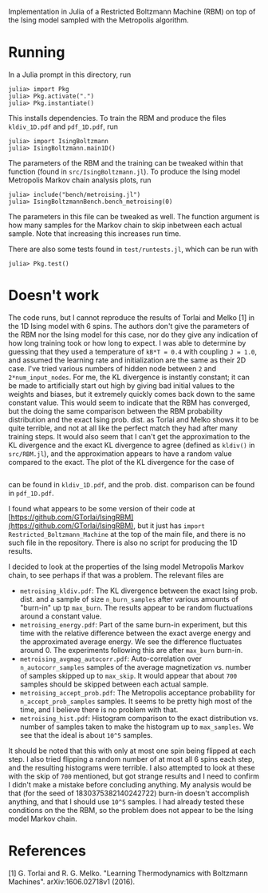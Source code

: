 Implementation in Julia of a Restricted Boltzmann Machine (RBM) on top of the Ising model
sampled with the Metropolis algorithm.

# Running
In a Julia prompt in this directory, run
```
julia> import Pkg
julia> Pkg.activate(".")
julia> Pkg.instantiate()
```
This installs dependencies. To train the RBM and produce the files `kldiv_1D.pdf` and
`pdf_1D.pdf`, run
```
julia> import IsingBoltzmann
julia> IsingBoltzmann.main1D()
```
The parameters of the RBM and the training can be tweaked within that function (found in
`src/IsingBoltzmann.jl`). To produce the Ising model Metropolis Markov chain analysis plots,
run
```
julia> include("bench/metroising.jl")
julia> IsingBoltzmannBench.bench_metroising(0)
```
The parameters in this file can be tweaked as well. The function argument is how many samples
for the Markov chain to skip inbetween each actual sample. Note that increasing this increases
run time.

There are also some tests found in `test/runtests.jl`, which can be run with
```
julia> Pkg.test()
```

# Doesn't work
The code runs, but I cannot reproduce the results of Torlai and Melko [1] in the 1D Ising
model with 6 spins.  The authors don't give the parameters of the RBM nor the Ising model for
this case, nor do they give any indication of how long training took or how long to expect. I
was able to determine by guessing that they used a temperature of `kB*T = 0.4` with coupling
`J = 1.0`, and assumed the learning rate and initialization are the same as their 2D case.
I've tried various numbers of hidden node between `2` and `2*num_input_nodes`. For me, the KL
divergence is instantly constant; it can be made to artificially start out high by giving bad
initial values to the weights and biases, but it extremely quickly comes back down to the same
constant value. This would seem to indicate that the RBM has converged, but the doing the same
comparison between the RBM probability distribution and the exact Ising prob. dist. as Torlai
and Melko shows it to be quite terrible, and not at all like the perfect match they had after
many training steps. It would also seem that I can't get the approximation to the KL
divergence and the exact KL divergence to agree (defined as `kldiv()` in `src/RBM.jl`), and
the approximation appears to have a random value compared to the exact. The plot of the KL
divergence for the case of
```
```
can be found in `kldiv_1D.pdf`, and the prob. dist. comparison can be found in `pdf_1D.pdf`.

I found what appears to be some version of their code at
[https://github.com/GTorlai/IsingRBM](https://github.com/GTorlai/IsingRBM), but it just has
`import Restricted_Boltzmann_Machine` at the top of the main file, and there is no such file
in the repository. There is also no script for producing the 1D results.

I decided to look at the properties of the Ising model Metropolis Markov chain, to see perhaps
if that was a problem. The relevant files are

- `metroising_kldiv.pdf`: The KL divergence between the exact Ising prob. dist. and a sample
  of size `n_burn_samples` after various amounts of "burn-in" up tp `max_burn`. The results
  appear to be random fluctuations around a constant value.
- `metroising_energy.pdf`: Part of the same burn-in experiment, but this time with the
  relative difference between the exact averge energy and the approximated average energy. We
  see the difference fluctuates around 0. The experiments following this are after `max_burn`
  burn-in.
- `metroising_avgmag_autocorr.pdf`: Auto-correlation over `n_autocorr_samples` samples of the
  average magnetization vs. number of samples skipped up to `max_skip`. It would appear that
  about `700` samples should be skipped between each actual sample.
- `metroising_accept_prob.pdf`: The Metropolis acceptance probability for
  `n_accept_prob_samples` samples. It seems to be pretty high most of the time, and I
  believe there is no problem with that.
- `metroising_hist.pdf`: Histogram comparison to the exact distribution vs. number of samples
  taken to make the histogram up to `max_samples`. We see that the ideal is about `10^5`
  samples.

It should be noted that this with only at most one spin being flipped at each step. I also
tried flipping a random number of at most all 6 spins each step, and the resulting histograms
were terrible. I also attempted to look at these with the skip of `700` mentioned, but got
strange results and I need to confirm I didn't make a mistake before concluding anything. My
analysis would be that (for the seed of 1830375382140242722) burn-in doesn't accomplish
anything, and that I should use `10^5` samples.  I had already tested these conditions on the
the RBM, so the problem does not appear to be the Ising model Markov chain.

# References

[1] G. Torlai and R. G. Melko. "Learning Thermodynamics with Boltzmann Machines".
arXiv:1606.02718v1 (2016).
